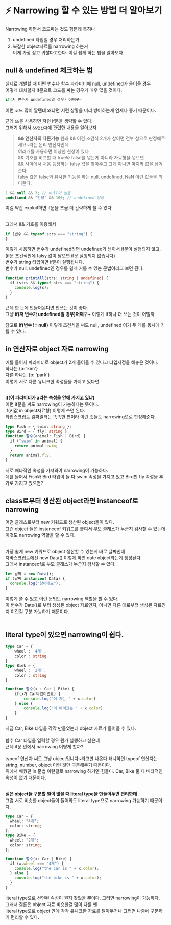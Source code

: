 # ⚡️ Narrowing 할 수 있는 방법 더 알아보기

Narrowing 하면서 코드짜는 것도 힘든데 특히나</br>

1. undefined 타입일 경우 처리하는거</br>
2. 복잡한 object자료들 narrowing 하는거</br>
   이게 가장 잦고 귀찮다고한다. 이걸 쉽게 하는 법을 알아보자</br>

## null & undefined 체크하는 법

실제로 개발할 때 어떤 변수나 함수 파라미터에 null, undefined가 들어올 경우 </br>
어떻게 대처할지 if문으로 코드를 짜는 경우가 매우 많을 것이다.</br>

```ts
if(저 변수가 undefined일 경우) 어쩌구~
```

이런 코드 많이 짤텐데 왜냐면 저런 상황을 미리 방어하는게 언제나 좋기 때문이다.</br>

근데 `&&`을 사용하면 저런 if문을 생략할 수 있다.</br>
그러기 위해서 `&&연산자`에 관련한 내용을 알아보자</br>

> **&& 연산자의 다른기능**
> 원래 && 이건 조건식 2개가 참이면 전부 참으로 판정해주세요~라는 논리 연산자인데</br>
> 여러개를 사용하면 이상한 현상이 있다</br>
> && 기호를 비교할 때 true와 false를 넣는게 아니라 자료형을 넣으면</br>
> && 사이에서 처음 등장하는 falsy 값을 찾아주고 그게 아니면 마지막 값을 남겨준다.</br>
> falsy 값은 false와 유사한 기능을 하는 null, undefined, NaN 이런 값들을 의미한다.</br>

```ts
1 && null && 3; // null이 남음
undefined && "안녕" && 100; // undefined 남음
```

이걸 약간 exploit하면 if문을 조금 더 간략하게 쓸 수 있다.</br>
</br>

그래서 && 기호를 이용해서</br>

```ts
if (변수 && typeof strs === "string") {
}
```

이렇게 사용하면 변수가 undefined라면 undefined가 남아서 if문이 실행되지 않고,</br>
(if문 조건식안에 falsy 값이 남으면 if문 실행되지 않습니다)</br>
변수가 string 타입이면 if문이 실행됩니다.</br>
변수가 null, undefined인 경우를 쉽게 거를 수 있는 문법이라고 보면 된다.</br>

```ts
function printAll(strs: string | undefined) {
  if (strs && typeof strs === "string") {
    console.log(s);
  }
}
```

근데 한 눈에 안들어온다면 안쓰는 것이 좋다.</br>
그냥 **if(저 변수가 undefined일 경우)어쩌구~** 이렇게 if하나 더 쓰는 것이 어떨까</br>

참고로 **if(변수 != null)** 이렇게 조건식을 써도 null, undefined 이거 두 개를 동시에 거를 수 있다.</br>

## in 연산자로 object 자료 narrowing

예를 들어서 파라미터로 object가 2개 들어올 수 있다고 타입지정을 해놓은 것이다.</br>
하나는 {a: 'kim'}</br>
다른 하나는 {b: 'park'}</br>
이렇게 서로 다른 유니크한 속성들을 가지고 있다면</br>
</br>

**if(이 파라미터가 a라는 속성을 안에 가지고 있냐)**</br>
이런 if문을 써도 narrowing이 가능하다는 뜻이다.</br>
if(키값 in object자료형) 이렇게 쓰면 된다.</br>
타입스크립트 컴파일러는 똑똑한 편이라 이런 것들도 narrowing으로 판정해준다.</br>

```ts
type Fish = { swim: string };
type Bird = { fly: string };
function 함수(animal: Fish | Bird) {
  if ("swim" in animal) {
    return animal.swim;
  }
  return animal.fly;
}
```

서로 배타적인 속성을 가져와야 narrowing이 가능하다.</br>
예를 들어서 Fish와 Bird 타입이 둘 다 swim 속성을 가지고 있고 Bird만 fly 속성을 추가로 가지고 있으면?</br>

## class로부터 생산된 object라면 instanceof로 narrowing

어떤 클래스로부터 new 키워드로 생산된 object들이 있다.</br>
그런 object 들은 instanceof 키워드를 붙여서 부모 클래스가 누군지 검사할 수 있는데</br>
이것도 narrowing 역할을 할 수 있다.</br>
</br>

가장 쉽게 new 키워드로 object 생산할 수 있는게 바로 날짜인데</br>
자바스크립트에선 new Data() 이렇게 하면 date object라는게 생성된다.</br>
그래서 instanceof로 부모 클래스가 누군지 검사할 수 있다.</br>

```ts
let 날짜 = new Data();
if (날짜 instanceof Data) {
  console.log("참이에요");
}
```

이렇게 쓸 수 있고 이런 문법도 narrowing 역할을 할 수 있다.</br>
이 변수가 Date()로 부터 생성된 object 자료인지, 아니면 다른 애로부터 생성된 자료인지 이런걸 구분 가능하기 때문이다.</br>
</br>

## literal type이 있으면 narrowing이 쉽다.

```ts
type Car = {
	wheel : '4개',
  	color : string
}
type Biek = {
	wheel : '2개',
  	color : string
}

function 함수(x : Car | Bike) {
	if(x가 Car타입이면요) {
    	console.log('이 차는 ' + x.color)
    } else {
    	console.log('이 바이크는 ' + x.color)
    }
}
```

지금 Car, Bike 타입을 각각 만들었는데 object 자료가 들어올 수 있다.</br>
</br>
함수 Car 타입을 입력할 경우 뭔가 실행하고 싶은데</br>
근데 if문 안에서 narrowing 어떻게 할까?</br>
</br>
typeof 연산자 써도 그냥 object입니다~라고만 나온다 왜냐하면 typeof 연산자는 string, number, object 이런 것만 구분해주기 때문이다.</br>
위에서 배웠던 in 문법 이런걸로 narrowing 하기엔 힘들다. Car, Bike 둘 다 배타적인 속성이 없기 때문이다.</br>
</br>

**실은 object들 구분할 일이 많을 때 literal type을 만들어두면 편리한데**</br>
그럼 서로 비슷한 object들이 들어와도 literal type으로 narrowing 가능하기 때문이다.</br>

```ts
type Car = {
  wheel: "4개";
  color: string;
};
type Bike = {
  wheel: "2개";
  color: string;
};

function 함수(x: Car | Bike) {
  if (x.wheel === "4개") {
    console.log("the car is " + x.color);
  } else {
    console.log("the bike is " + x.color);
  }
}
```

literal type으로 선언된 속성이 뭔지 찾았을 뿐이다. 그러면 narrowing이 가능하다.</br>
그래서 결론은 object 자료 비슷한걸 많이 다룰 땐</br>
literal type으로 object 안에 각각 유니크한 자료를 달아두거나 그러면 나중에 구분하기 편리할 수 있다.
